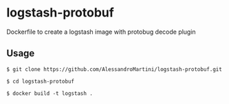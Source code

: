 # logstash-protobuf
Dockerfile to create a logstash image with protobug decode plugin

## Usage

```
$ git clone https://github.com/AlessandroMartini/logstash-protobuf.git

$ cd logstash-protobuf

$ docker build -t logstash .
```
